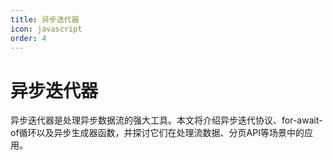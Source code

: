 ```yaml
---
title: 异步迭代器
icon: javascript
order: 4
---
```


# 异步迭代器

异步迭代器是处理异步数据流的强大工具。本文将介绍异步迭代协议、for-await-of循环以及异步生成器函数，并探讨它们在处理流数据、分页API等场景中的应用。

